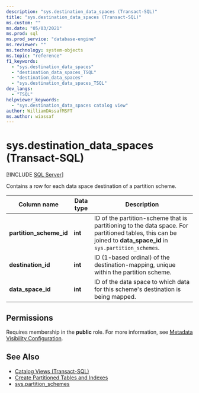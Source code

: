 ```yaml
---
description: "sys.destination_data_spaces (Transact-SQL)"
title: "sys.destination_data_spaces (Transact-SQL)"
ms.custom: ""
ms.date: "05/03/2021"
ms.prod: sql
ms.prod_service: "database-engine"
ms.reviewer: ""
ms.technology: system-objects
ms.topic: "reference"
f1_keywords: 
  - "sys.destination_data_spaces"
  - "destination_data_spaces_TSQL"
  - "destination_data_spaces"
  - "sys.destination_data_spaces_TSQL"
dev_langs: 
  - "TSQL"
helpviewer_keywords: 
  - "sys.destination_data_spaces catalog view"
author: WilliamDAssafMSFT
ms.author: wiassaf
---
```

# sys.destination_data_spaces (Transact-SQL)
[!INCLUDE [SQL Server](../../includes/applies-to-version/sqlserver.md)]

  Contains a row for each data space destination of a partition scheme.  
  
|Column name|Data type|Description|  
|-----------------|---------------|-----------------|  
|**partition_scheme_id**|**int**|ID of the partition-scheme that is partitioning to the data space. For partitioned tables, this can be joined to **data_space_id** in `sys.partition_schemes`.|  
|**destination_id**|**int**|ID (1-based ordinal) of the destination-mapping, unique within the partition scheme.|  
|**data_space_id**|**int**|ID of the data space to which data for this scheme's destination is being mapped.|  
  
## Permissions  
 Requires membership in the **public** role. For more information, see [Metadata Visibility Configuration](../../relational-databases/security/metadata-visibility-configuration.md).  
  
## See Also  
- [Catalog Views &#40;Transact-SQL&#41;](../../relational-databases/system-catalog-views/catalog-views-transact-sql.md)  
- [Create Partitioned Tables and Indexes](../partitions/create-partitioned-tables-and-indexes.md#create-partitioned-tables-and-indexes)
- [sys.partition_schemes](sys-partition-schemes-transact-sql.md)  
